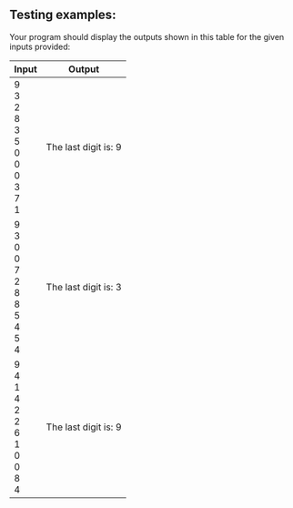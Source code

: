 ## Testing examples:

Your program should display the outputs shown in this table for the given
inputs provided:

| Input                                                    | Output               |
| -------------------------------------------------------- | -------------------- |
| 9<br>3<br>2<br>8<br>3<br>5<br>0<br>0<br>0<br>3<br>7<br>1 | The last digit is: 9 |
| 9<br>3<br>0<br>0<br>7<br>2<br>8<br>8<br>5<br>4<br>5<br>4 | The last digit is: 3 |
| 9<br>4<br>1<br>4<br>2<br>2<br>6<br>1<br>0<br>0<br>8<br>4 | The last digit is: 9 |
